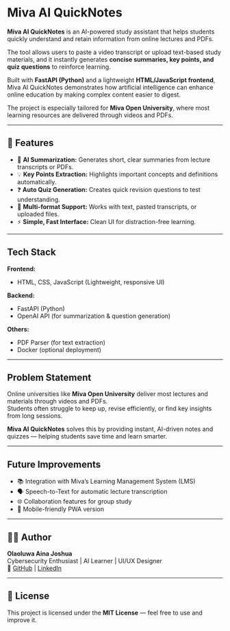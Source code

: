 # Miva AI QuickNotes

**Miva AI QuickNotes** is an AI-powered study assistant that helps students quickly understand and retain information from online lectures and PDFs.  

The tool allows users to paste a video transcript or upload text-based study materials, and it instantly generates **concise summaries, key points, and quiz questions** to reinforce learning.  

Built with **FastAPI (Python)** and a lightweight **HTML/JavaScript frontend**, Miva AI QuickNotes demonstrates how artificial intelligence can enhance online education by making complex content easier to digest.  

The project is especially tailored for **Miva Open University**, where most learning resources are delivered through videos and PDFs.

---

## 🚀 Features

- 📝 **AI Summarization:** Generates short, clear summaries from lecture transcripts or PDFs.  
- 💡 **Key Points Extraction:** Highlights important concepts and definitions automatically.  
- ❓ **Auto Quiz Generation:** Creates quick revision questions to test understanding.  
- 🧩 **Multi-format Support:** Works with text, pasted transcripts, or uploaded files.  
- ⚡ **Simple, Fast Interface:** Clean UI for distraction-free learning.  

---

## Tech Stack

**Frontend:**  
- HTML, CSS, JavaScript (Lightweight, responsive UI)

**Backend:**  
- FastAPI (Python)  
- OpenAI API (for summarization & question generation)

**Others:**  
- PDF Parser (for text extraction)  
- Docker (optional deployment)  

---

##  Problem Statement

Online universities like **Miva Open University** deliver most lectures and materials through videos and PDFs.  
Students often struggle to keep up, revise efficiently, or find key insights from long sessions.  

**Miva AI QuickNotes** solves this by providing instant, AI-driven notes and quizzes — helping students save time and learn smarter.

---

## Future Improvements

- 📚 Integration with Miva’s Learning Management System (LMS)  
- 🗣️ Speech-to-Text for automatic lecture transcription  
- 🌐 Collaboration features for group study  
- 📱 Mobile-friendly PWA version  

---

## 🧑‍💻 Author

**Olaoluwa Aina Joshua**  
Cybersecurity Enthusiast | AI Learner | UI/UX Designer  
🔗 [GitHub](https://github.com/zoecyber001) | [LinkedIn](https://linkedin.com/in/zoecyber)

---

## 📜 License

This project is licensed under the **MIT License** — feel free to use and improve it.
